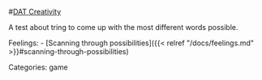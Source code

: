 #[DAT Creativity](https://www.datcreativity.com/)

A test about tring to come up with the most different words possible.

Feelings:   - [Scanning through possibilities]({{< relref "/docs/feelings.md" >}}#scanning-through-possibilities)

Categories: game
